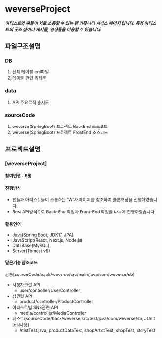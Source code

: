 # weverseProject
##### 아티스트와 팬들이 서로 소통할 수 있는 팬 커뮤니티 서비스 페이지 입니다.  특정 아티스트의 굿즈 샵이나 게시물, 영상들을 이용할 수 있습니다.
## 파일구조설명
### DB
1. 전체 테이블 erd파일
2. 테이블 관련 쿼리문
### data
1. API 주요로직 순서도 
### sourceCode
1. weverse(SpringBoot) 프로젝트 BackEnd 소스코드
2. weverse(SpringBoot) 프로젝트 FrontEnd 소스코드
## 프로젝트설명
###  [weverseProject]
#### 참여인원 - 9명  
#### 진행방식
- 팬들과 아티스트들이 소통하는 'W'사 페이지를 참조하여 클론코딩을 진행하였습니다.
- Rest API방식으로 Back-End 작업과 Front-End 작업을 나누어 진행하였습니다.
#### 활용언어
- Java(Spring Boot, JDK17, JPA)
- JavaScript(React, Next.js, Node.js)
- DataBase(MySQL)
- Server(Tomcat v9)  
#### 맡은기능 참조코드
공통[sourceCode/back/weverse/src/main/java/com/weverse/sb]
- 사용자관련 API
  - user/controller/UserController
- 샵관련 API
  - product/controller/ProductController
- 아티스트별 SNS관련 API
  - media/controller/MediaController
- 테스트(sourceCode/back/weverse/src/test/java/com/weverse/sb, JUnit test사용)   
  - AtistTest.java, productDataTest, shopArtistTest, shopTest, storyTest
    
